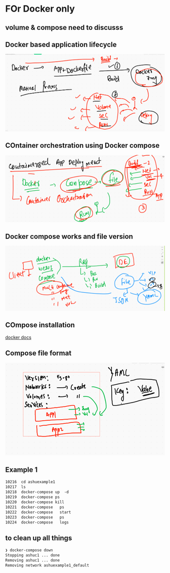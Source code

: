 # FOr Docker only 
## volume & compose need to discusss


## Docker based application lifecycle 

<img src="appdep.png">


## COntainer orchestration using Docker compose 

<img src="compose.png">

## Docker compose works and file version 

<img src="cv.png">

## COmpose installation 

[docker docs](https://docs.docker.com/compose/install/)

## Compose file format 

<img src="composefile.png">

## Example 1

```
10216  cd ashuexample1
10217  ls
10218  docker-compose up  -d
10219  docker-compose ps
10220  docker-compose kill 
10221  docker-compose   ps
10222  docker-compose   start
10223  docker-compose   ps
10224  docker-compose   logs 

```

## to clean up all things 

```
❯ docker-compose down
Stopping ashuc1 ... done
Removing ashuc1 ... done
Removing network ashuexample1_default

```

